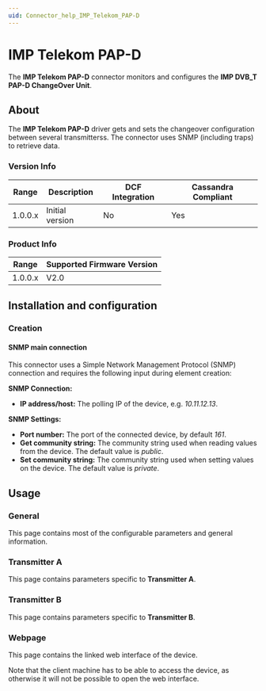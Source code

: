 ```yaml
---
uid: Connector_help_IMP_Telekom_PAP-D
---
```


# IMP Telekom PAP-D

The **IMP Telekom PAP-D** connector monitors and configures the **IMP DVB_T PAP-D ChangeOver Unit**.

## About

The **IMP Telekom PAP-D** driver gets and sets the changeover configuration between several transmitterss. The connector uses SNMP (including traps) to retrieve data.

### Version Info

| Range | Description | DCF Integration | Cassandra Compliant |
|------------------|-----------------|---------------------|-------------------------|
| 1.0.0.x          | Initial version | No                  | Yes                     |

### Product Info

| Range | Supported Firmware Version |
|------------------|-----------------------------|
| 1.0.0.x          | V2.0                        |

## Installation and configuration

### Creation

#### SNMP main connection

This connector uses a Simple Network Management Protocol (SNMP) connection and requires the following input during element creation:

**SNMP Connection:**

- **IP address/host:** The polling IP of the device, e.g. *10.11.12.13*.

**SNMP Settings:**

- **Port number:** The port of the connected device, by default *161*.
- **Get community string:** The community string used when reading values from the device. The default value is *public*.
- **Set community string:** The community string used when setting values on the device. The default value is *private*.

## Usage

### General

This page contains most of the configurable parameters and general information.

### Transmitter A

This page contains parameters specific to **Transmitter A**.

### Transmitter B

This page contains parameters specific to **Transmitter B**.

### Webpage

This page contains the linked web interface of the device.

Note that the client machine has to be able to access the device, as otherwise it will not be possible to open the web interface.

